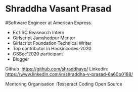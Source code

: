 # Shraddha Vasant Prasad



#Software Engineer at American Express.


- Ex IISC Reasearch Intern
- Girlscript Jamshedpur Mentor
- Girlscript Foundation Technical Writer
- Top contributor in Hackincodes-2020
- GSSoc'2020 participant
- Blogger

Github :https://github.com/shraddhavp/
Linkedin: https://www.linkedin.com/in/shraddha-v-prasad-6a60b0188/

Mentoring Organisation :Tesseract Coding Open Source
